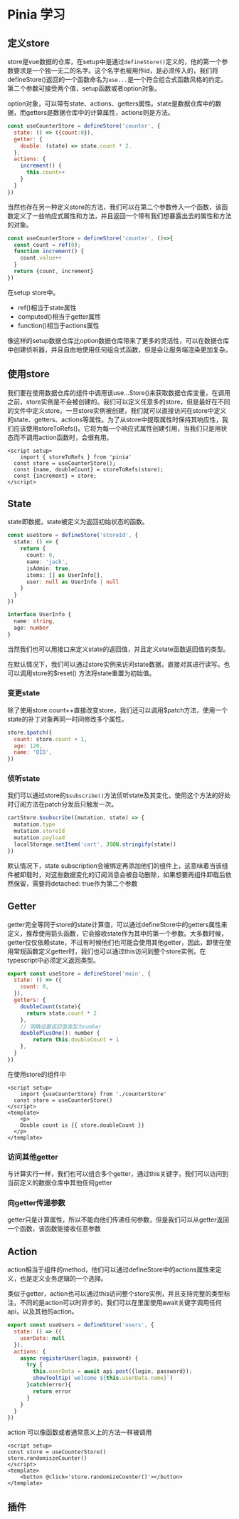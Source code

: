 # Pinia 学习

## 定义store

store是vue数据的仓库，在setup中是通过`defineStore()`定义的，他的第一个参数要求是一个独一无二的名字。这个名字也被用作id，是必须传入的，我们将defineStore()返回的一个函数命名为`use...`是一个符合组合式函数风格的约定。第二个参数可接受两个值，setup函数或者option对象。

option对象，可以带有state、actions、getters属性。state是数据仓库中的数据，而getters是数据仓库中的计算属性，actions则是方法。

```js
const useCounterStore = defineStore('counter', {
  state: () => ({count:0}),
  getter: { 
  	double: (state) => state.count * 2.
  },
  actions: {
    increment() {
      this.count++
    }
  }
})
```



当然也存在另一种定义store的方法，我们可以在第二个参数传入一个函数，该函数定义了一些响应式属性和方法，并且返回一个带有我们想暴露出去的属性和方法的对象。

```js
const useCounterStore = defineStore('counter', ()=>{
  const count = ref(0);
  function increment() {
    count.value++
  }
  return {count, increment}
})
```

在setup store中。

* ref()相当于state属性
* computed()相当于getter属性
* function()相当于actions属性

像这样的setup数据仓库比option数据仓库带来了更多的灵活性，可以在数据仓库中创建侦听器，并且自由地使用任何组合式函数，但是会让服务端渲染更加复杂。

## 使用store

我们要在使用数据仓库的组件中调用该use...Store()来获取数据仓库变量，在调用之前，store实例是不会被创建的。我们可以定义任意多的store，但是最好在不同的文件中定义store。一旦store实例被创建，我们就可以直接访问在store中定义的state、getters、actions等属性。为了从store中提取属性时保持其响应性，我们应该使用storeToRefs()。它将为每一个响应式属性创建引用，当我们只是用状态而不调用action函数时，会很有用。

```vue
<script setup>
	import { storeToRefs } from 'pinia'
  const store = useCounterStore();
  const {name, doubleCount} = storeToRefs(store);
  const {increment} = store;
</script>
```

## State

state即数据，state被定义为返回初始状态的函数。

```typescript
const useStore = defineStore('storeId', {
  state: () => {
    return {
      count: 0,
      name: 'jack',
      isAdmin: true,
      items: [] as UserInfo[],
      user: null as UserInfo | null
    }
  }
})

interface UserInfo {
  name: string, 
  age: number
}
```

 当然我们也可以用接口来定义state的返回值，并且定义state函数返回值的类型。

在默认情况下，我们可以通过store实例来访问state数据，直接对其进行读写。也可以调用store的$reset() 方法将state重置为初始值。

### 变更state

除了使用store.count++直接改变store，我们还可以调用$patch方法，使用一个state的补丁对象再同一时间修改多个属性。

```js
store.$patch({
  count: store.count + 1,
  age: 120,
  name: 'DIO',
})
```



### 侦听state

我们可以通过store的`$subscribe()`方法侦听state及其变化，使用这个方法的好处时订阅方法在patch分发后只触发一次。

```js
cartStore.$subscribe((mutation, state) => {
  mutation.type
  mutation.storeId
  mutation.payload
  localStorage.setItem('cart', JSON.stringify(state))
})
```

默认情况下，state subscription会被绑定再添加他们的组件上，这意味着当该组件被卸载时，对这些数据变化的订阅消息会被自动删除，如果想要再组件卸载后依然保留，需要将detached: true作为第二个参数

## Getter

getter完全等同于store的state计算值，可以通过defineStore中的getters属性来定义，推荐使用箭头函数，它会接收state作为其中的第一个参数。大多数时候，getter仅仅依赖state，不过有时候他们也可能会使用其他getter，因此，即使在使用常规函数定义getter时，我们也可以通过this访问到整个store实例，在typescript中必须定义返回类型。

```js
export const useStore = defineStore('main', {
  state: () => ({
    count: 0,
  }),
  getters: {
    doubleCount(state){
      return state.count * 2
    },
    // 明确设置返回值类型为number
    doublePlusOne(): number {
    	return this.doubleCount + 1
  	},
  }
})
```

在使用store的组件中

```vue
<script setup>
	import {useCounterStore} from './counterStore'
  const store = useCounterStore()
</script>
<template>
	<p>
    Double count is {{ store.doubleCount }}
  </p>
</template>
```

### 访问其他getter

与计算实行一样，我们也可以组合多个getter，通过this关键字，我们可以访问到当前定义的数据仓库中其他任何getter

### 向getter传递参数

getter只是计算属性，所以不能向他们传递任何参数，但是我们可以从getter返回一个函数，该函数能接收任意参数    

## Action

action相当于组件的method，他们可以通过defineStore中的actions属性来定义，也是定义业务逻辑的一个选择。

类似于getter，action也可以通过this访问整个store实例，并且支持完整的类型标注，不同的是action可以时异步的，我们可以在里面使用await关键字调用任何api，以及其他的action。

```js
export const useUsers = defineStore('users', {
  state: () => ({
    userData: null
  }),
  actions: {
    async registerUser(login, password) {
      try {
        this.userData = await api.post({login, password});
        showTooltip(`welcome ${this.userData.name}`)
      }catch(error){
        return error
      }
    }
  }
})
```

action 可以像函数或者通常意义上的方法一样被调用

```vue
<script setup>
const store = useCounterStore()
store.randomiszeCounter()
</script>
<template>
	<button @click='store.randomizeCounter()'></button>
</template>
```



## 插件

